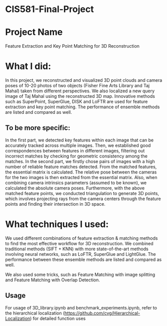 # CIS581-Final-Project

# Project Name

Feature Extraction and Key Point Matching for 3D Reconstruction

# What I did:
In this project, we reconstructed and visualized 3D point clouds and camera poses of 10-20 photos of two objects (Fisher Fine Arts Library and Taj Mahal) taken from different perspectives. We also localized a new query image of Taj Mahal using the reconstructed 3D map. Innovative methods such as SuperPoint, SuperGlue, DISK and LoFTR are used for feature extraction and key point matching. The performance of ensemble methods are listed and compared as well.

## To be more specific:
In the first part, we detected key features within each image that can be accurately tracked across multiple images. Then, we established good correspondences between features in different images, filtering out incorrect matches by checking for geometric consistency among the matches.
In the second part, we firstly chose pairs of images with a high number of reliable feature matches detected. From the matched features, the essential matrix is calculated. The relative pose between the cameras for the two images is then extracted from the essential matrix. Also, when combining camera intrinsics parameters (assumed to be known), we calculated the absolute camera poses. Furthermore, with the above matched feature points, we conducted triangulation to generate 3D points, which involves projecting rays from the camera centers through the feature points and finding their intersection in 3D space.


# What techniques I used:
We used different combinations of feature extraction & matching methods to find the most effective workflow for 3D reconstruction. We combined traditional methods (SIFT + KNN) with more state-of-the-art methods involving neural networks, such as LoFTR, SuperGlue and LightGlue. The performance between these ensemble methods are listed and compared as well.

We also used some tricks, such as Feature Matching with image splitting and Feature Matching with Overlap Detection. 


## Usage

For usage of 3D_library.ipynb and benchmark_experiments.ipynb, refer to the hierarchical localization (https://github.com/cvg/Hierarchical-Localization) for detailed function uses


